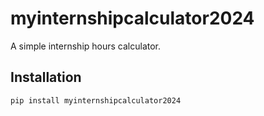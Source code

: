 # myinternshipcalculator2024

A simple internship hours calculator.

## Installation

```bash
pip install myinternshipcalculator2024
```

